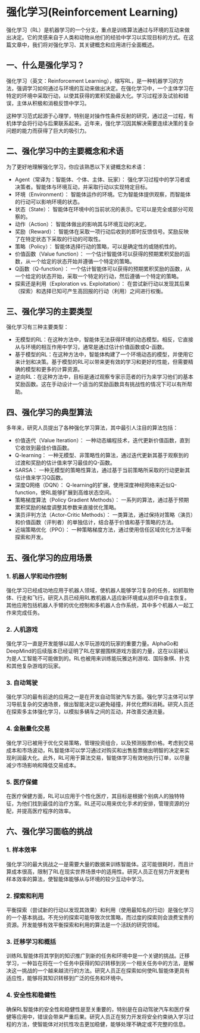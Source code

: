# 强化学习(Reinforcement Learning)

强化学习（RL）是机器学习的一个分支，重点是训练算法通过与环境的互动来做出决定。它的灵感来自于人类和动物从他们的经验中学习以实现目标的方式。在这篇文章中，我们将对强化学习、其关键概念和应用进行全面概述。

一、什么是强化学习？
----------
强化学习（英文：Reinforcement Learning），缩写RL，是一种机器学习的方法，强调学习如何通过与环境的互动来做出决定。在强化学习中，一个主体学习在特定的环境中采取行动，以使其获得的累积奖励最大化。学习过程涉及试验和错误，主体从积极和消极反馈中学习。

这种学习范式起源于心理学，特别是对操作性条件反射的研究，通过这一过程，有机体学会将行动与后果联系起来。近年来，强化学习因其解决需要连续决策的复杂问题的能力而获得了巨大的吸引力。

二、强化学习中的主要概念和术语
---------------

为了更好地理解强化学习，你应该熟悉以下关键概念和术语：

*   Agent（常译为：智能体、个体、主体、玩家）： 强化学习过程中的学习者或决策者。智能体与环境互动，并采取行动以实现特定目标。
*   环境（Environment）： 智能体运作的环境。它为智能体提供观察，而智能体的行动可以影响环境的状态。
*   状态（State）： 智能体在环境中的当前状况的表示。它可以是完全或部分可观察的。
*   动作（Action）： 智能体做出的影响其与环境互动的决定。
*   奖励（Reward）： 智能体在采取一项行动后收到的即时反馈信号。奖励反映了在特定状态下采取的行动的可取性。
*   策略（Policy）： 智能体选择行动的策略，可以是确定性的或随机性的。
*   价值函数（Value function）： 一个估计智能体可以获得的预期累积奖励的函数，从一个给定的状态开始并遵循一个特定的策略。
*   Q函数（Q-function）： 一个估计智能体可以获得的预期累积奖励的函数，从一个给定的状态开始，采取一个特定的行动，然后遵循一个特定的策略。
*   探索还是利用（Exploration vs. Exploitation）： 在尝试新行动以发现其后果（探索）和选择已知可产生高回报的行动（利用）之间进行权衡。

三、强化学习的主要类型
-----------

强化学习有三种主要类型：

*   无模型的RL：在这种方法中，智能体无法获得环境的动态模型。相反，它直接从与环境的相互作用中学习，通常是通过估计价值函数或Q-函数。
*   基于模型的RL：在这种方法中，智能体构建了一个环境动态的模型，并使用它来计划和决策。基于模型的RL可以带来更有效的学习和更好的性能，但需要精确的模型和更多的计算资源。
*   逆向RL：在这种方法中，目标是通过观察专家示范者的行为来学习他们的基本奖励函数。这在手动设计一个适当的奖励函数具有挑战性的情况下可以有所帮助。

四、强化学习的典型算法
-----------

多年来，研究人员提出了各种强化学习算法，其中最引人注目的算法包括：

*   价值迭代（Value Iteration）： 一种动态编程技术，迭代更新价值函数，直到它收敛到最佳价值函数。
*   Q-learning： 一种无模型、非策略性的算法，通过迭代更新其基于观察到的过渡和奖励的估计值来学习最佳的Q-函数。
*   SARSA： 一种无模型的策略性算法，通过基于当前策略所采取的行动更新其估计值来学习Q函数。
*   深度Q网络（DQN）： Q-learning的扩展，使用深度神经网络来近似Q-function，使RL能够扩展到高维状态空间。
*   策略梯度算法（Policy Gradient Methods）： 一系列的算法，通过基于预期累积奖励的梯度调整其参数来直接优化策略。
*   演员评判方法（Actor-Critic Methods）： 一类算法，通过保持对策略（演员）和价值函数（评判者）的单独估计，结合基于价值和基于策略的方法。
*   近端策略优化（PPO）： 一种策略梯度方法，通过使用信任区域优化方法平衡探索和开发。

五、强化学习的应用场景
-----------

### 1\. 机器人学和动作控制

强化学习已经成功地应用于机器人领域，使机器人能够学习复杂的任务，如抓取物体、行走和飞行。研究人员已经用RL教机器人适应新环境或从损坏中自主恢复。其他应用包括机器人手臂的优化控制和多机器人合作系统，其中多个机器人一起工作来完成任务。

### 2\. 人机游戏

强化学习一直是开发能够以超人水平玩游戏的玩家的重要力量。AlphaGo和DeepMind的后续版本已经证明了RL在掌握围棋游戏方面的力量，这在以前被认为是人工智能不可能做到的。RL也被用来训练能玩雅达利游戏、国际象棋、扑克和其他复杂游戏的玩家。

### 3\. 自动驾驶

强化学习的最有前途的应用之一是在开发自动驾驶汽车方面。强化学习主体可以学习导航复杂的交通场景，做出智能决定以避免碰撞，并优化燃料消耗。研究人员还在探索多主体强化学习，以模拟多辆车之间的互动，并改善交通流量。

### 4\. 金融量化交易

强化学习已被用于优化交易策略，管理投资组合，以及预测股票价格。考虑到交易成本和市场波动，RL智能体可以学习通过对购买和出售股票做出明智的决定来实现利润最大化。此外，RL可用于算法交易，智能体学习有效地执行订单，以尽量减少市场影响和降低交易成本。

### 5\. 医疗保健

在医疗保健方面，RL可以应用于个性化医疗，其目标是根据个别病人的独特特征，为他们找到最佳的治疗方案。RL还可以用来优化手术的安排，管理资源的分配，并提高医疗程序的效率。

六、强化学习面临的挑战
-----------

### 1\. 样本效率

强化学习的最大挑战之一是需要大量的数据来训练智能体。这可能很耗时，而且计算成本很高，限制了RL在现实世界场景中的适用性。研究人员正在努力开发更有样本效率的算法，使智能体能够从与环境的较少互动中学习。

### 2\. 探索和利用

平衡探索（尝试新的行动以发现其效果）和利用（使用最知名的行动）是强化学习的一个基本挑战。不充分的探索可能导致次优策略，而过度的探索则会浪费宝贵的资源。开发能够有效平衡探索和利用的算法是一个活跃的研究领域。

### 3\. 迁移学习和概括

训练RL智能体将其学到的知识推广到新的任务和环境中是一个关键的挑战。迁移学习，一种旨在将在一个任务中获得的知识转移到另一个相关任务中的方法，是解决这一挑战的一个越来越流行的方法。研究人员正在探索如何使RL智能体更具有适应性，能够将其知识转移到广泛的任务和环境中。

### 4\. 安全性和稳健性

确保RL智能体的安全性和稳健性是至关重要的，特别是在自动驾驶汽车和医疗保健等应用中，错误会带来严重后果。研究人员正在努力开发将安全约束纳入学习过程的方法，使智能体对对抗性攻击更加稳健，能够处理不确定或不完整的信息。